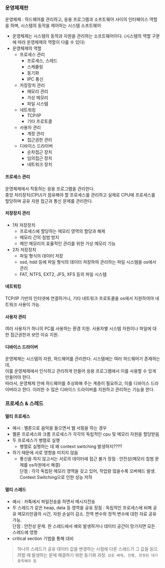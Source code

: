 ### 운영체제란 
운영체제 : 하드웨어를 관리하고, 응용 프로그램과 소프트웨어 사이의 인터페이스 역할을 하며, 시스템의 동작을 제어하는 시스템 소프트웨어
- 운영체제는 시스템의 동작과 자원을 관리하는 소프트웨어이다.
(시스템의 역할 구분에 따라 운영체제의 역할이 다를 수 있다)
- 운영체제의 역할
  - 프로세스 관리
    - 프로세스, 스레드
    - 스케쥴링
    - 동기화
    - IPC 통신
  - 저장장치 관리
    - 메모리 관리
    - 가상 메모리
    - 파일 시스템
  - 네트워킹
    - TCP/IP
    - 기타 프로토콜
  - 사용자 관리
    - 계정 관리
    - 접근권한 관리
  - 디바이스 드라이버
    - 순차접근 장치
    - 임의접근 장치
    - 네트워크 장치
#### 프로세스 관리
운영체제에서 작동하는 응용 프로그램을 관리한다. <br>
중앙 처리장치(CPU)가 점유해야 할 프로세스를 관리하고 실제로 CPU에 프로세스를 할당하며 공유 자원 접근과 통신 문제를 관리한다.

#### 저장장치 관리
- 1차 저장장치
  - 프로세스에 할당하는 메모리 영역의 할당과 해제
  - 메모리 간의 침범 방지
  - 메인 메모리의 효율적인 관리를 위한 가상 메모리 기능
- 2차 저장장치
  - 파일 형식의 데이터 저장
  - ssd, hdd 등에 파일 형식의 데이터 저장하여 관리하는 파일 시스템을 os에서 관리
  - FAT, NTFS, EXT2, JFS, XFS 등의 파일 시스템

#### 네트워킹
TCP/IP 기반의 인터넷에 연결하거나, 기타 네트워크 프로토콜을 os에서 지원하여야 네트워크 사용이 가능.

#### 사용자 관리
여러 사용자가 하나의 PC를 사용하는 환경 지원. 사용자별 시스템 자원이나 파일에 대한 접근권한과 보안 이슈 지원.

#### 디바이스 드라이버
운영체제는 시스템의 자원, 하드웨어를 관리한다. 시스템에는 여러 하드웨어가 존재하는데, <br> 
이를 운영체제에서 인식하고 관리하게 만들어 응용 프로그램에서 이를 사용할 수 있게 만들어야 한다. <br> 
따라서, 운영체제 안에 하드웨어를 추상화해 주는 계층이 필요하고, 이를 디바이스 드라이버라고 한다. 이러한 수 많은 디바이스 드라이버를 지원하고 관리하는 기능을 한다.


### 프로세스 & 스레드

#### 멀티 프로세스
- 예시 : 멜론으로 음악을 들으면서 웹 서핑을 하는 경우
- 멜론 프로세스와 크롬 프로세스가 각각의 독립적인 cpu 및 메모리 자원을 할당받음
- 두 프로세스가 병렬로 실행
  - 병렬로 실행하는 데 왜 context switching 발생하지????
- 하기 때문에 서로 영향을 미치지 않음
  - 통신을 하지 않고서는 서로의 데이터에 접근 불가
장점 : 안전성(메모리 침범 문제를 os차원에서 해결) <br>
단점 : 각각 독립된 메모리 영역을 갖고 있어, 작업량 많을수록 오버헤드 발생. Context Switching으로 인한 성능 저하

#### 멀티 스레드

- 예시 : 카톡에서 파일전송을 하면서 메시지전송
- 두 스레드가 같은 heap, data 등 영역을 공유
장점 : 독립적인 프로세스에 비해 공유 메모리만큼의 시간, 자원 손실이 감소. 전역 변수와 정적 변수에 대한 자료 공유 가능. <br>
단점 : 안전성 문제. 한 스레드에서 예외 발생하거나 데이터 공간이 망가지면 모든 스레드에 영향
- critical section 기법을 통해 대비
> 하나의 스레드가 공유 데이터 값을 변경하는 시점에 다른 스레드가 그 값을 읽으려할 때 발생하는 문제 해결하기 위한 동기화 과정.
> ```상호 배제, 진행, 한정된 대기 충족해야 함```
